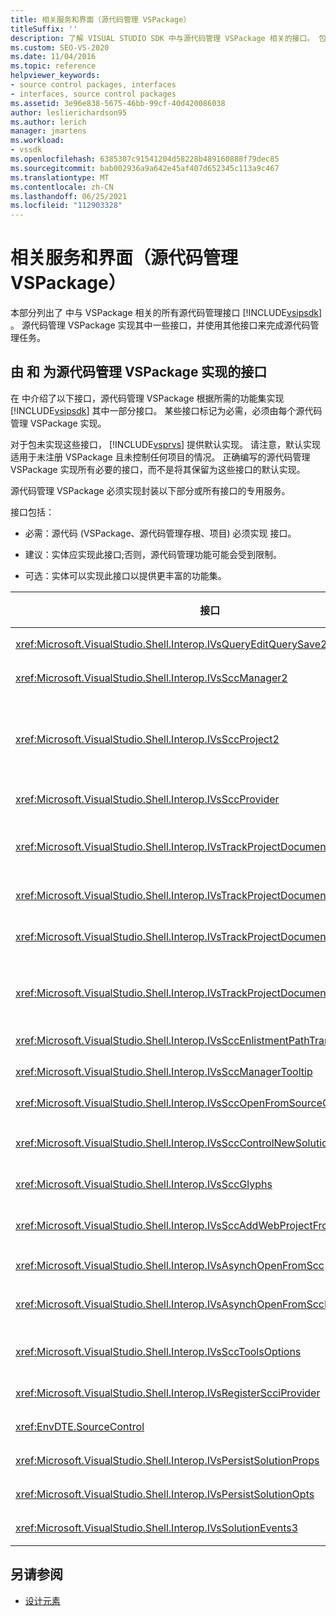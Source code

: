 ```yaml
---
title: 相关服务和界面（源代码管理 VSPackage）
titleSuffix: ''
description: 了解 VISUAL STUDIO SDK 中与源代码管理 VSPackage 相关的接口。 包实现一些接口，并使用其他接口进行源代码管理。
ms.custom: SEO-VS-2020
ms.date: 11/04/2016
ms.topic: reference
helpviewer_keywords:
- source control packages, interfaces
- interfaces, source control packages
ms.assetid: 3e96e838-5675-46bb-99cf-40d420086038
author: leslierichardson95
ms.author: lerich
manager: jmartens
ms.workload:
- vssdk
ms.openlocfilehash: 6385307c91541204d58228b489160888f79dec85
ms.sourcegitcommit: bab002936a9a642e45af407d652345c113a9c467
ms.translationtype: MT
ms.contentlocale: zh-CN
ms.lasthandoff: 06/25/2021
ms.locfileid: "112903328"
---
```

# <a name="related-services-and-interfaces-source-control-vspackage"></a>相关服务和界面（源代码管理 VSPackage）

本部分列出了 中与 VSPackage 相关的所有源代码管理接口 [!INCLUDE[vsipsdk](../../extensibility/includes/vsipsdk_md.md)] 。 源代码管理 VSPackage 实现其中一些接口，并使用其他接口来完成源代码管理任务。

## <a name="interfaces-implemented-by-and-for-source-control-vspackages"></a>由 和 为源代码管理 VSPackage 实现的接口

 在 中介绍了以下接口，源代码管理 VSPackage 根据所需的功能集实现 [!INCLUDE[vsipsdk](../../extensibility/includes/vsipsdk_md.md)] 其中一部分接口。 某些接口标记为必需，必须由每个源代码管理 VSPackage 实现。

 对于包未实现这些接口， [!INCLUDE[vsprvs](../../code-quality/includes/vsprvs_md.md)] 提供默认实现。 请注意，默认实现适用于未注册 VSPackage 且未控制任何项目的情况。 正确编写的源代码管理 VSPackage 实现所有必要的接口，而不是将其保留为这些接口的默认实现。

 源代码管理 VSPackage 必须实现封装以下部分或所有接口的专用服务。

 接口包括：

- 必需：源代码 (VSPackage、源代码管理存根、项目) 必须实现 接口。

- 建议：实体应实现此接口;否则，源代码管理功能可能会受到限制。

- 可选：实体可以实现此接口以提供更丰富的功能集。

| 接口 | 目的 | 实现者 | 实现？ |
| - | - |--------------------------|-------------|
| <xref:Microsoft.VisualStudio.Shell.Interop.IVsQueryEditQuerySave2> | 编辑器在修改或保存文件之前调用此接口。 如果签出失败，源代码管理 VSPackage 可以签出文件或拒绝操作。 | 源代码管理 VSPackage | 建议 |
| <xref:Microsoft.VisualStudio.Shell.Interop.IVsSccManager2> | 此接口为项目提供基本的源代码管理功能，例如向源代码管理注册和注销项目，以及提供对基本源代码管理字形的支持。 | 源代码管理 VSPackage | 必须 |
| <xref:Microsoft.VisualStudio.Shell.Interop.IVsSccProject2> | 此接口是使用 函数从 获取的，或者 <xref:Microsoft.VisualStudio.Shell.Interop.IVsHierarchy> <xref:System.Runtime.InteropServices.Marshal.QueryInterface%2A> 只是将实现 的对象强制转换 `IVsHierarchy` 到 `IVsSccProject2` 。 它用于获取项目中源代码管理下的文件，或通知项目当前源代码管理状态或位置。 | Project | 必须 |
| <xref:Microsoft.VisualStudio.Shell.Interop.IVsSccProvider> | 集成模块使用此接口设置当前活动 VSPackage。 | 源代码管理 VSPackage | 必须 |
| <xref:Microsoft.VisualStudio.Shell.Interop.IVsTrackProjectDocuments2> | 此接口基于订阅模型。 任何 VSPackage 都可以表明它想要接收文档事件，并且 shell 会就即将发生的事件提供建议。 它由 实现并处理，这反过来又将实现 的事件 [!INCLUDE[vsprvs](../../code-quality/includes/vsprvs_md.md)] `IVsTrackProjectDocumentsEvents2` 传递给 VSPackage。 | 源代码管理存根 | 必须 |
| <xref:Microsoft.VisualStudio.Shell.Interop.IVsTrackProjectDocuments3> | 此接口提供批处理、同步读/写操作和高级 `OnQueryAddFiles` 方法。 | 源代码管理存根 | 必须 |
| <xref:Microsoft.VisualStudio.Shell.Interop.IVsTrackProjectDocumentsEvents2> | **解决方案资源管理器** 将新文件添加到项目中，或者重命名或删除项目的文件和文件夹时，项目和项目将调用此接口。 源代码管理 VSPackage 可以签出项目文件或取消操作。 | 源代码管理 VSPackage | 建议 |
| <xref:Microsoft.VisualStudio.Shell.Interop.IVsTrackProjectDocumentsEvents3> | **解决方案资源管理器** 和项目调用此接口，以响应对 IVstrackProjectDocuments3 接口的方法的调用。 源代码管理 VSPackage 可以跟踪批处理操作、同步读/写操作，以及使用更高级 `OnQueryAddFiles` 的方法。 | 源代码管理 VSPackage | 建议 |
| <xref:Microsoft.VisualStudio.Shell.Interop.IVsSccEnlistmentPathTranslation> | 此接口为 Web 项目提供登记管理支持。 | 源代码管理 VSPackage | 建议 |
| <xref:Microsoft.VisualStudio.Shell.Interop.IVsSccManagerTooltip> | 此接口用于检索项目中源代码管理的文件的工具提示。 | 源代码管理 VSPackage | 可选 |
| <xref:Microsoft.VisualStudio.Shell.Interop.IVsSccOpenFromSourceControl> | 此接口提供命名空间扩展支持。 | 源代码管理 VSPackage | 可选 |
| <xref:Microsoft.VisualStudio.Shell.Interop.IVsSccControlNewSolution> | VSPackage 使用此接口将命名空间扩展集成到" **新建**"、" **打开**"或" **保存"** 对话框中。 因此，项目可以在创建时自动添加到源代码管理中，或在保存操作生效时添加到源代码管理中。 | 源代码管理 VSPackage | 可选 |
| <xref:Microsoft.VisualStudio.Shell.Interop.IVsSccGlyphs> | VSPackage 使用此接口将其他字形定义为中节点的源代码管理 **解决方案资源管理器。** | 源代码管理 VSPackage | 可选 |
| <xref:Microsoft.VisualStudio.Shell.Interop.IVsSccAddWebProjectFromSourceControl> | Web **项目的** "添加"对话框使用此接口。 它提供用于浏览源代码管理位置和打开以前添加到该位置的源代码管理存储库中的 Web 项目的方法。 | 源代码管理 VSPackage | 建议 |
| <xref:Microsoft.VisualStudio.Shell.Interop.IVsAsynchOpenFromScc> | 此接口支持异步 (后台) 从源代码管理加载项目。 | 源代码管理 VSPackage | 可选 |
| <xref:Microsoft.VisualStudio.Shell.Interop.IVsAsynchOpenFromSccProjectEvents> | 此接口允许项目监视 由 发起的异步加载的进度 <xref:Microsoft.VisualStudio.Shell.Interop.IVsAsynchOpenFromScc> 。 | Project | 可选 |
| <xref:Microsoft.VisualStudio.Shell.Interop.IVsSccToolsOptions> | 此接口允许 IDE 查询活动源代码管理 VSPackage。 即使未注册活动源代码管理 VSPackage，IDE 也查询具有含义的源代码管理设置的值。 此接口由 实现并处理 [!INCLUDE[vsprvs](../../code-quality/includes/vsprvs_md.md)] 。 | 源代码管理存根 | 必须 |
| <xref:Microsoft.VisualStudio.Shell.Interop.IVsRegisterScciProvider> | 此接口用于注册源代码管理 VSPackage。 | 源代码管理存根 | 必须 |
| <xref:EnvDTE.SourceControl> | 此接口用于自动化。 因此，它只公开可在不显示任何 UI 的情况下执行的函数。 | 源代码管理 VSPackage | 可选 |
| <xref:Microsoft.VisualStudio.Shell.Interop.IVsPersistSolutionProps> | 此接口用于将源代码管理设置保存在解决方案 (.sln) 文件中。 这些设置包括源代码管理位置和源代码管理状态标志。 | 源代码管理 VSPackage | 建议 |
| <xref:Microsoft.VisualStudio.Shell.Interop.IVsPersistSolutionOpts> | 此接口用于将源代码管理设置保存在解决方案选项 (.suo) 文件中。 这可能包括特定于用户的源代码管理设置，例如当前用户的登记位置。 | 源代码管理 VSPackage | 建议 |
| <xref:Microsoft.VisualStudio.Shell.Interop.IVsSolutionEvents3> | 此接口用于监视事件，以便执行一些操作，例如，在关闭解决方案之前签入项目文件，或在打开项目时从源代码管理获取新文件。 | 源代码管理 VSPackage | 建议 |

## <a name="see-also"></a>另请参阅
- [设计元素](../../extensibility/internals/source-control-vspackage-design-elements.md)
